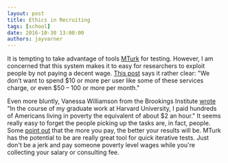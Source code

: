 ```yaml
---
layout: post
title: Ethics in Recruiting
tags: [school]
date: 2016-10-30 13:00:00
authors: jayvarner
---
```

It is tempting to take advantage of tools [MTurk](https://www.mturk.com/mturk/welcome) for testing. However, I am concerned that this system makes it to easy for researchers to exploit people by not paying a decent wage. [This post](https://fakecrow.com/rapid-user-testing/) says it rather clear: "We don’t want to spend $10 or more per user like some of these services charge, or even $50 – 100 or more per month."

Even more bluntly, Vanessa Williamson from the Brookings Institute [wrote](https://www.brookings.edu/blog/techtank/2016/02/03/can-crowdsourcing-be-ethical-2/) "In the course of my graduate work at Harvard University, I paid hundreds of Americans living in poverty the equivalent of about $2 an hour." It seems really easy to forget the people picking up the tasks are, in fact, people. Some [point out](https://www.viget.com/articles/how-to-run-quick-and-cheap-usability-tests-using-mechanical-turk) that the more you pay, the better your results will be. MTurk has the potential to be are really great tool for quick iterative tests. Just don't be a jerk and pay someone poverty level wages while you're collecting your salary or consulting fee.
